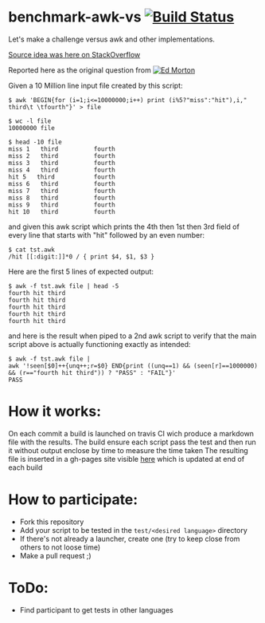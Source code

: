 # benchmark-awk-vs [![Build Status](https://api.travis-ci.org/Tensibai/benchmark-awk-vs.svg?branch=master)](https://travis-ci.org/Tensibai/benchmark-awk-vs)

Let's make a challenge versus awk and other implementations.

[Source idea was here on StackOverflow](http://stackoverflow.com/questions/29825821/what-is-the-performance-difference-between-gawk-and)

Reported here as the original question from [![Ed Morton](http://stackoverflow.com/users/flair/1745001.png)](http://stackoverflow.com/users/1745001/ed-morton)

Given a 10 Million line input file created by this script:

    $ awk 'BEGIN{for (i=1;i<=10000000;i++) print (i%5?"miss":"hit"),i,"  third\t \tfourth"}' > file

    $ wc -l file
    10000000 file

    $ head -10 file
    miss 1   third          fourth
    miss 2   third          fourth
    miss 3   third          fourth
    miss 4   third          fourth
    hit 5   third           fourth
    miss 6   third          fourth
    miss 7   third          fourth
    miss 8   third          fourth
    miss 9   third          fourth
    hit 10   third          fourth

and given this awk script which prints the 4th then 1st then 3rd field of every line that starts with "hit" followed by an even number:

    $ cat tst.awk
    /hit [[:digit:]]*0 / { print $4, $1, $3 }

Here are the first 5 lines of expected output:

    $ awk -f tst.awk file | head -5
    fourth hit third
    fourth hit third
    fourth hit third
    fourth hit third
    fourth hit third

and here is the result when piped to a 2nd awk script to verify that the main script above is actually functioning exactly as intended:

    $ awk -f tst.awk file |
    awk '!seen[$0]++{unq++;r=$0} END{print ((unq==1) && (seen[r]==1000000) && (r=="fourth hit third")) ? "PASS" : "FAIL"}'
    PASS

# How it works:
On each commit a build is launched on travis CI wich produce a markdown file with the results.
The build ensure each script pass the test and then run it without output enclose by time to measure the time taken
The resulting file is inserted in a gh-pages site visible [here](http://tensibai.github.io/benchmark-awk-vs/) which is updated at end of each build

# How to participate:
 * Fork this repository
 * Add your script to be tested in the `test/<desired language>` directory
 * If there's not already a launcher, create one (try to keep close from others to not loose time)
 * Make a pull request ;)

# ToDo:
 * Find participant to get tests in other languages
